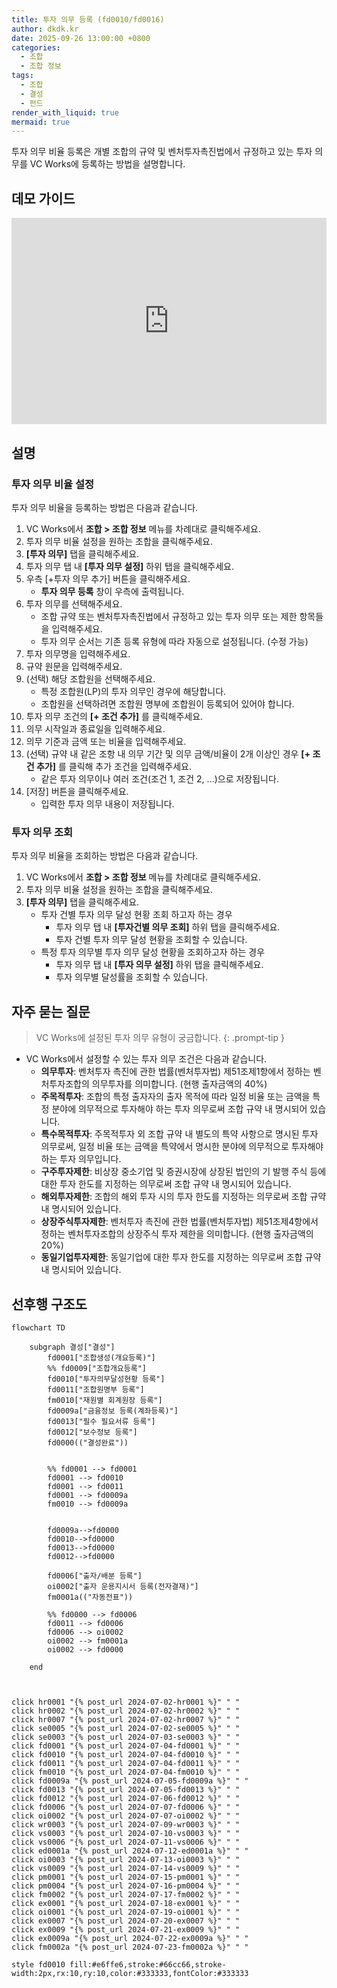 ```yaml
---
title: 투자 의무 등록 (fd0010/fd0016)
author: dkdk.kr
date: 2025-09-26 13:00:00 +0800
categories:
  - 조합
  - 조합 정보
tags:
  - 조합
  - 결성
  - 펀드
render_with_liquid: true
mermaid: true
---
```

 투자 의무 비율 등록은 개별 조합의 규약 및 벤처투자촉진법에서 규정하고 있는 투자 의무를 VC Works에 등록하는 방법을 설명합니다.
## 데모 가이드

<div style="position: relative; box-sizing: content-box; max-height: 80vh; max-height: 80svh; width: 100%; aspect-ratio: 2.013845185651353; padding: 40px 0 40px 0;"><iframe src="https://app.supademo.com/embed/cmg0mvggc6zp810k81kyq0i21?embed_v=2&utm_source=embed" loading="lazy" title="투자 의무 등록" allow="clipboard-write" frameborder="0" webkitallowfullscreen="true" mozallowfullscreen="true" allowfullscreen style="position: absolute; top: 0; left: 0; width: 100%; height: 100%;"></iframe></div>

## 설명

### 투자 의무 비율 설정
투자 의무 비율을 등록하는 방법은 다음과 같습니다.
1. VC Works에서 **조합 > 조합 정보** 메뉴를 차례대로 클릭해주세요.
2. 투자 의무 비율 설정을 원하는 조합을 클릭해주세요.
3. **[투자 의무]** 탭을 클릭해주세요.
4. 투자 의무 탭 내 **[투자 의무 설정]** 하위 탭을 클릭해주세요.
5. 우측 [+투자 의무 추가] 버튼을 클릭해주세요.
	- **투자 의무 등록** 창이 우측에 출력됩니다.
6. 투자 의무를 선택해주세요.
	- 조합 규약 또는 벤처투자촉진법에서 규정하고 있는 투자 의무 또는 제한 항목들을 입력해주세요.
	- 투자 의무 순서는 기존 등록 유형에 따라 자동으로 설정됩니다. (수정 가능)
7. 투자 의무명을 입력해주세요.
8. 규약 원문을 입력해주세요.
9. (선택) 해당 조합원을 선택해주세요.
	- 특정 조합원(LP)의 투자 의무인 경우에 해당합니다.
	- 조합원을 선택하려면 조합원 명부에 조합원이 등록되어 있어야 합니다.
10. 투자 의무 조건의 **[+ 조건 추가]** 를 클릭해주세요.
11. 의무 시작일과 종료일을 입력해주세요.
12. 의무 기준과 금액 또는 비율을 입력해주세요.
13. (선택) 규약 내 같은 조항 내 의무 기간 및 의무 금액/비율이 2개 이상인 경우 **[+ 조건 추가]** 를 클릭해 추가 조건을 입력해주세요.
	- 같은 투자 의무이나 여러 조건(조건 1, 조건 2, ...)으로 저장됩니다.
14. [저장] 버튼을 클릭해주세요.
	- 입력한 투자 의무 내용이 저장됩니다.

### 투자 의무 조회
투자 의무 비율을 조회하는 방법은 다음과 같습니다.
1. VC Works에서 **조합 > 조합 정보** 메뉴를 차례대로 클릭해주세요.
2. 투자 의무 비율 설정을 원하는 조합을 클릭해주세요.
3. **[투자 의무]** 탭을 클릭해주세요.
	- 투자 건별 투자 의무 달성 현황 조회 하고자 하는 경우
		- 투자 의무 탭 내 **[투자건별 의무 조회]** 하위 탭을 클릭해주세요.
		- 투자 건별 투자 의무 달성 현황을 조회할 수 있습니다.
	- 특정 투자 의무별 투자 의무 달성 현황을 조회하고자 하는 경우
		- 투자 의무 탭 내 **[투자 의무 설정]** 하위 탭을 클릭해주세요.
		- 투자 의무별 달성률을 조회할 수 있습니다.

## 자주 묻는 질문

> VC Works에 설정된 투자 의무 유형이 궁금합니다.
{: .prompt-tip }
- VC Works에서 설정할 수 있는 투자 의무 조건은 다음과 같습니다.
	- **의무투자**: 벤처투자 촉진에 관한 법률(벤처투자법) 제51조제1항에서 정하는 벤처투자조합의 의무투자를 의미합니다. (현행 출자금액의 40%)
	- **주목적투자**: 조합의 특정 출자자의 출자 목적에 따라 일정 비율 또는 금액을 특정 분야에 의무적으로 투자해야 하는 투자 의무로써 조합 규약 내 명시되어 있습니다.
	- **특수목적투자**: 주목적투자 외 조합 규약 내 별도의 특약 사항으로 명시된 투자 의무로써, 일정 비율 또는 금액을 특약에서 명시한 분야에 의무적으로 투자해야 하는 투자 의무입니다.
	- **구주투자제한**: 비상장 중소기업 및 증권시장에 상장된 법인의 기 발행 주식 등에 대한 투자 한도를 지정하는 의무로써 조합 규약 내 명시되어 있습니다.
	- **해외투자제한**: 조합의 해외 투자 시의 투자 한도를 지정하는 의무로써 조합 규약 내 명시되어 있습니다.
	- **상장주식투자제한**: 벤처투자 촉진에 관한 법률(벤처투자법) 제51조제4항에서 정하는 벤처투자조합의 상장주식 투자 제한을 의미합니다. (현행 출자금액의 20%)
	- **동일기업투자제한**: 동일기업에 대한 투자 한도를 지정하는 의무로써 조합 규약 내 명시되어 있습니다.


## 선후행 구조도

```mermaid
flowchart TD

    subgraph 결성["결성"]
        fd0001["조합생성(개요등록)"]
        %% fd0009["조합개요등록"]
        fd0010["투자의무달성현황 등록"]
        fd0011["조합원명부 등록"]
        fm0010["재원별 회계원장 등록"]
        fd0009a["금융정보 등록(계좌등록)"]
        fd0013["필수 필요서류 등록"]
        fd0012["보수정보 등록"]
        fd0000(("결성완료"))

        
        %% fd0001 --> fd0001
        fd0001 --> fd0010
        fd0001 --> fd0011 
        fd0001 --> fd0009a 
        fm0010 --> fd0009a


        fd0009a-->fd0000
        fd0010-->fd0000
        fd0013-->fd0000
        fd0012-->fd0000

        fd0006["출자/배분 등록"]
        oi0002["출자 운용지시서 등록(전자결재)"]
        fm0001a(("자동전표"))

        %% fd0000 --> fd0006
        fd0011 --> fd0006
        fd0006 --> oi0002 
        oi0002 --> fm0001a
        oi0002 --> fd0000

    end

 
    
click hr0001 "{% post_url 2024-07-02-hr0001 %}" " "
click hr0002 "{% post_url 2024-07-02-hr0002 %}" " "
click hr0007 "{% post_url 2024-07-02-hr0007 %}" " "
click se0005 "{% post_url 2024-07-02-se0005 %}" " "
click se0003 "{% post_url 2024-07-03-se0003 %}" " "
click fd0001 "{% post_url 2024-07-04-fd0001 %}" " "
click fd0010 "{% post_url 2024-07-04-fd0010 %}" " "
click fd0011 "{% post_url 2024-07-04-fd0011 %}" " "
click fm0010 "{% post_url 2024-07-04-fm0010 %}" " "
click fd0009a "{% post_url 2024-07-05-fd0009a %}" " "
click fd0013 "{% post_url 2024-07-05-fd0013 %}" " "
click fd0012 "{% post_url 2024-07-06-fd0012 %}" " "
click fd0006 "{% post_url 2024-07-07-fd0006 %}" " "
click oi0002 "{% post_url 2024-07-07-oi0002 %}" " "
click wr0003 "{% post_url 2024-07-09-wr0003 %}" " "
click vs0003 "{% post_url 2024-07-10-vs0003 %}" " "
click vs0006 "{% post_url 2024-07-11-vs0006 %}" " "
click ed0001a "{% post_url 2024-07-12-ed0001a %}" " "
click oi0003 "{% post_url 2024-07-13-oi0003 %}" " "
click vs0009 "{% post_url 2024-07-14-vs0009 %}" " "
click pm0001 "{% post_url 2024-07-15-pm0001 %}" " "
click pm0004 "{% post_url 2024-07-16-pm0004 %}" " "
click fm0002 "{% post_url 2024-07-17-fm0002 %}" " "
click ex0001 "{% post_url 2024-07-18-ex0001 %}" " "
click oi0001 "{% post_url 2024-07-19-oi0001 %}" " "
click ex0007 "{% post_url 2024-07-20-ex0007 %}" " "
click ex0009 "{% post_url 2024-07-21-ex0009 %}" " "
click ex0009a "{% post_url 2024-07-22-ex0009a %}" " "
click fm0002a "{% post_url 2024-07-23-fm0002a %}" " "

style fd0010 fill:#e6ffe6,stroke:#66cc66,stroke-width:2px,rx:10,ry:10,color:#333333,fontColor:#333333

```
